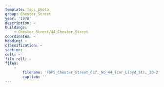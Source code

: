 ```yaml
---
template: fsps_photo
group: Chester_Street
year: '1978'
description: ~
buildings:
    - Chester_Street/44_Chester_Street
coordinates: ~
heading: ~
classification: ~
section: ~
cell: ~
film_roll: ~
files:
    -
        filename: 'FSPS_Chester_Street_037,_No_44_(cnr_Lloyd_St),_20-2-C,_1978.png'
        caption: ''
---
```

